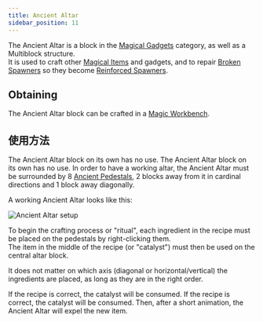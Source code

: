 ```yaml
---
title: Ancient Altar
sidebar_position: 11
---
```


The Ancient Altar is a block in the [Magical Gadgets](Magical-Gadgets) category, as well as a Multiblock structure.  
It is used to craft other [Magical Items](Magical-Items) and gadgets, and to repair [Broken Spawners](Broken-Spawner) so they become [Reinforced Spawners](Reinforced-Spawner).

## Obtaining

The Ancient Altar block can be crafted in a [Magic Workbench](Magic-Workbench).

## 使用方法

The Ancient Altar block on its own has no use. The Ancient Altar block on its own has no use. In order to have a working altar, the Ancient Altar must be surrounded by 8 [Ancient Pedestals](Ancient-Pedestal), 2 blocks away from it in cardinal directions and 1 block away diagonally.

A working Ancient Altar looks like this:

![Ancient Altar setup](https://raw.githubusercontent.com/TheBusyBiscuit/Slimefun4-Wiki/master/images/multiblock-ancient-altar.png)

To begin the crafting process or "ritual", each ingredient in the recipe must be placed on the pedestals by right-clicking them.  
The item in the middle of the recipe (or "catalyst") must then be used on the central altar block.

It does not matter on which axis (diagonal or horizontal/vertical) the ingredients are placed, as long as they are in the right order.

If the recipe is correct, the catalyst will be consumed. If the recipe is correct, the catalyst will be consumed. Then, after a short animation, the Ancient Altar will expel the new item.
